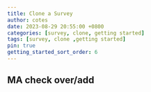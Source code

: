 ```yaml
---
title: Clone a Survey
author: cotes
date: 2023-08-29 20:55:00 +0800
categories: [survey, clone, getting started]
tags: [survey, clone ,getting started]
pin: true
getting_started_sort_order: 6
---
```


## MA check over/add